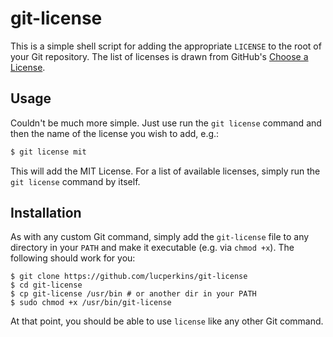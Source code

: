 git-license
===========

This is a simple shell script for adding the appropriate `LICENSE` to the root of your Git repository. The list of licenses is drawn from GitHub's [Choose a License](http://choosealicense.com/).

## Usage

Couldn't be much more simple. Just use run the `git license` command and then the name of the license you wish to add, e.g.:

```bash
$ git license mit
```

This will add the MIT License. For a list of available licenses, simply run the `git license` command by itself.

## Installation

As with any custom Git command, simply add the `git-license` file to any directory in your `PATH` and make it executable (e.g. via `chmod +x`). The following should work for you:

```
$ git clone https://github.com/lucperkins/git-license
$ cd git-license
$ cp git-license /usr/bin # or another dir in your PATH
$ sudo chmod +x /usr/bin/git-license
```

At that point, you should be able to use `license` like any other Git command.
